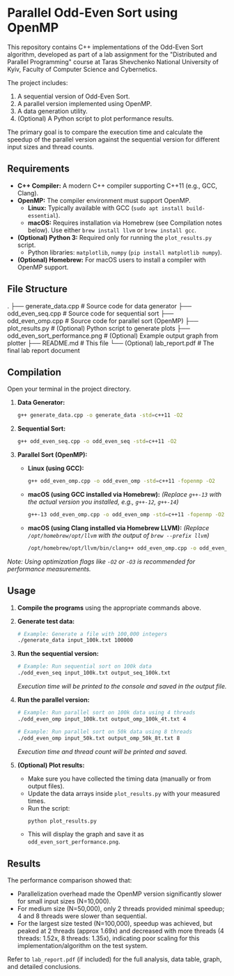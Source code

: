 # Parallel Odd-Even Sort using OpenMP

This repository contains C++ implementations of the Odd-Even Sort algorithm, developed as part of a lab assignment for the "Distributed and Parallel Programming" course at Taras Shevchenko National University of Kyiv, Faculty of Computer Science and Cybernetics.

The project includes:
1.  A sequential version of Odd-Even Sort.
2.  A parallel version implemented using OpenMP.
3.  A data generation utility.
4.  (Optional) A Python script to plot performance results.

The primary goal is to compare the execution time and calculate the speedup of the parallel version against the sequential version for different input sizes and thread counts.

## Requirements

*   **C++ Compiler:** A modern C++ compiler supporting C++11 (e.g., GCC, Clang).
*   **OpenMP:** The compiler environment must support OpenMP.
    *   **Linux:** Typically available with GCC (`sudo apt install build-essential`).
    *   **macOS:** Requires installation via Homebrew (see Compilation notes below). Use either `brew install llvm` or `brew install gcc`.
*   **(Optional) Python 3:** Required only for running the `plot_results.py` script.
    *   Python libraries: `matplotlib`, `numpy` (`pip install matplotlib numpy`).
*   **(Optional) Homebrew:** For macOS users to install a compiler with OpenMP support.

## File Structure
.
├── generate_data.cpp # Source code for data generator
├── odd_even_seq.cpp # Source code for sequential sort
├── odd_even_omp.cpp # Source code for parallel sort (OpenMP)
├── plot_results.py # (Optional) Python script to generate plots
├── odd_even_sort_performance.png # (Optional) Example output graph from plotter
├── README.md # This file
└── (Optional) lab_report.pdf # The final lab report document

## Compilation

Open your terminal in the project directory.

1.  **Data Generator:**
    ```bash
    g++ generate_data.cpp -o generate_data -std=c++11 -O2
    ```

2.  **Sequential Sort:**
    ```bash
    g++ odd_even_seq.cpp -o odd_even_seq -std=c++11 -O2
    ```

3.  **Parallel Sort (OpenMP):**
    *   **Linux (using GCC):**
        ```bash
        g++ odd_even_omp.cpp -o odd_even_omp -std=c++11 -fopenmp -O2
        ```
    *   **macOS (using GCC installed via Homebrew):**
        *(Replace `g++-13` with the actual version you installed, e.g., `g++-12`, `g++-14`)*
        ```bash
        g++-13 odd_even_omp.cpp -o odd_even_omp -std=c++11 -fopenmp -O2
        ```
    *   **macOS (using Clang installed via Homebrew LLVM):**
        *(Replace `/opt/homebrew/opt/llvm` with the output of `brew --prefix llvm`)*
        ```bash
        /opt/homebrew/opt/llvm/bin/clang++ odd_even_omp.cpp -o odd_even_omp -std=c++11 -fopenmp -O2 -L$(brew --prefix llvm)/lib -I$(brew --prefix llvm)/include
        ```

*Note: Using optimization flags like `-O2` or `-O3` is recommended for performance measurements.*

## Usage

1.  **Compile the programs** using the appropriate commands above.

2.  **Generate test data:**
    ```bash
    # Example: Generate a file with 100,000 integers
    ./generate_data input_100k.txt 100000
    ```

3.  **Run the sequential version:**
    ```bash
    # Example: Run sequential sort on 100k data
    ./odd_even_seq input_100k.txt output_seq_100k.txt
    ```
    *Execution time will be printed to the console and saved in the output file.*

4.  **Run the parallel version:**
    ```bash
    # Example: Run parallel sort on 100k data using 4 threads
    ./odd_even_omp input_100k.txt output_omp_100k_4t.txt 4

    # Example: Run parallel sort on 50k data using 8 threads
    ./odd_even_omp input_50k.txt output_omp_50k_8t.txt 8
    ```
    *Execution time and thread count will be printed and saved.*

5.  **(Optional) Plot results:**
    *   Make sure you have collected the timing data (manually or from output files).
    *   Update the data arrays inside `plot_results.py` with your measured times.
    *   Run the script:
        ```bash
        python plot_results.py
        ```
    *   This will display the graph and save it as `odd_even_sort_performance.png`.

## Results

The performance comparison showed that:
*   Parallelization overhead made the OpenMP version significantly slower for small input sizes (N=10,000).
*   For medium size (N=50,000), only 2 threads provided minimal speedup; 4 and 8 threads were slower than sequential.
*   For the largest size tested (N=100,000), speedup was achieved, but peaked at 2 threads (approx 1.69x) and decreased with more threads (4 threads: 1.52x, 8 threads: 1.35x), indicating poor scaling for this implementation/algorithm on the test system.

Refer to `lab_report.pdf` (if included) for the full analysis, data table, graph, and detailed conclusions.
